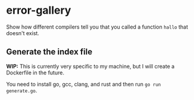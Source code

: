 # error-gallery

Show how different compilers tell you that you called a function `hallo`
that doesn't exist.

## Generate the index file

**WIP:** This is currently very specific to my machine, but I will create a
Dockerfile in the future.

You need to install go, gcc, clang, and rust and then run `go run generate.go`.
